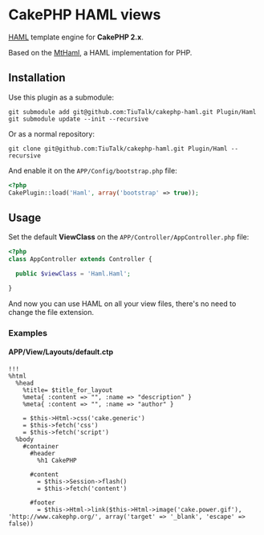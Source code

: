 # CakePHP HAML views

[HAML](http://haml.info/) template engine for **CakePHP 2.x**.

Based on the [MtHaml](https://github.com/arnaud-lb/MtHaml), a HAML implementation for PHP.

## Installation

Use this plugin as a submodule:

```
git submodule add git@github.com:TiuTalk/cakephp-haml.git Plugin/Haml
git submodule update --init --recursive
```

Or as a normal repository:

```git clone git@github.com:TiuTalk/cakephp-haml.git Plugin/Haml --recursive```

And enable it on the `APP/Config/bootstrap.php` file:

```php
<?php
CakePlugin::load('Haml', array('bootstrap' => true));
```

## Usage

Set the default **ViewClass** on the `APP/Controller/AppController.php` file:

```php
<?php
class AppController extends Controller {

  public $viewClass = 'Haml.Haml';

}
```

And now you can use HAML on all your view files, there's no need to change the file extension.

### Examples

#### APP/View/Layouts/default.ctp

```haml
!!!
%html
  %head
    %title= $title_for_layout
    %meta{ :content => "", :name => "description" }
    %meta{ :content => "", :name => "author" }

    = $this->Html->css('cake.generic')
    = $this->fetch('css')
    = $this->fetch('script')
  %body
    #container
      #header
        %h1 CakePHP

      #content
        = $this->Session->flash()
        = $this->fetch('content')

      #footer
        = $this->Html->link($this->Html->image('cake.power.gif'), 'http://www.cakephp.org/', array('target' => '_blank', 'escape' => false))
```